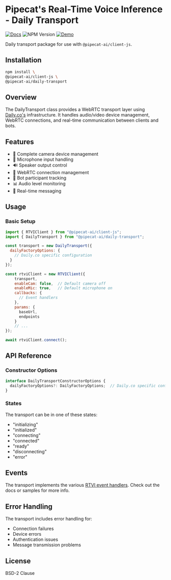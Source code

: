 # Pipecat's Real-Time Voice Inference - Daily Transport

[![Docs](https://img.shields.io/badge/documentation-blue)](https://docs.pipecat.ai/client/js/transports/daily)
![NPM Version](https://img.shields.io/npm/v/@pipecat-ai/daily-transport)
[![Demo](https://img.shields.io/badge/Demo-coral)](https://github.com/pipecat-ai/pipecat/tree/main/examples/simple-chatbot)

Daily transport package for use with `@pipecat-ai/client-js`.

## Installation

```bash copy
npm install \
@pipecat-ai/client-js \
@pipecat-ai/daily-transport
```

## Overview

The DailyTransport class provides a WebRTC transport layer using [Daily.co's](https://daily.co) infrastructure. It handles audio/video device management, WebRTC connections, and real-time communication between clients and bots.

## Features

- 🎥 Complete camera device management
- 🎤 Microphone input handling
- 🔊 Speaker output control
- 📡 WebRTC connection management
- 🤖 Bot participant tracking
- 📊 Audio level monitoring
- 💬 Real-time messaging
  
## Usage

### Basic Setup

```javascript
import { RTVIClient } from "@pipecat-ai/client-js";
import { DailyTransport } from "@pipecat-ai/daily-transport";

const transport = new DailyTransport({
  dailyFactoryOptions: {
    // Daily.co specific configuration
  }
});

const rtviClient = new RTVIClient({
    transport,
    enableCam: false,  // Default camera off
    enableMic: true,   // Default microphone on
    callbacks: {
      // Event handlers
    },
    params: {
      baseUrl,
      endpoints
    }
    // ...
});

await rtviClient.connect();
```

## API Reference

### Constructor Options

```typescript
interface DailyTransportConstructorOptions {
  dailyFactoryOptions?: DailyFactoryOptions;  // Daily.co specific configuration
}
```

### States

The transport can be in one of these states:
- "initializing"
- "initialized"
- "connecting"
- "connected"
- "ready"
- "disconnecting"
- "error"

## Events

The transport implements the various [RTVI event handlers](https://docs.pipecat.ai/client/js/api-reference/callbacks). Check out the docs or samples for more info.

## Error Handling

The transport includes error handling for:
- Connection failures
- Device errors
- Authentication issues
- Message transmission problems

## License
BSD-2 Clause
